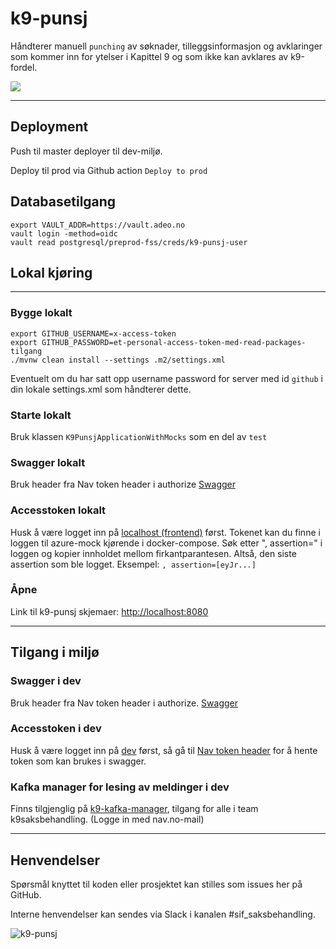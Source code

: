 # k9-punsj

Håndterer manuell `punching` av søknader, tilleggsinformasjon og avklaringer som kommer inn for ytelser i Kapittel 9 og som ikke kan avklares av k9-fordel.

[![](https://github.com/navikt/k9-punsj/workflows/Build%20and%20deploy/badge.svg)](https://github.com/navikt/k9-punsj/actions?query=workflow%3A%22Build+master%22)

---
## Deployment

Push til master deployer til dev-miljø.

Deploy til prod via Github action `Deploy to prod`

## Databasetilgang
```
export VAULT_ADDR=https://vault.adeo.no
vault login -method=oidc
vault read postgresql/preprod-fss/creds/k9-punsj-user
```


## Lokal kjøring

---
### Bygge lokalt
```
export GITHUB_USERNAME=x-access-token
export GITHUB_PASSWORD=et-personal-access-token-med-read-packages-tilgang
./mvnw clean install --settings .m2/settings.xml 
```

Eventuelt om du har satt opp username password for server med id `github` i din lokale settings.xml som håndterer dette.

### Starte lokalt
Bruk klassen `K9PunsjApplicationWithMocks` som en del av `test`

### Swagger lokalt
Bruk header fra Nav token header i authorize
[Swagger](http://localhost:8085/internal/webjars/swagger-ui/index.html?configUrl=/internal/api-docs/swagger-config)

### Accesstoken lokalt
Husk å være logget inn på [localhost (frontend)](http://localhost:8080) først.
Tokenet kan du finne i loggen til azure-mock kjørende i docker-compose.
Søk etter ", assertion=" i loggen og kopier innholdet mellom firkantparantesen. Altså, den siste assertion som ble logget.
Eksempel: `, assertion=[eyJr...]`

### Åpne
Link til k9-punsj skjemaer:
[http://localhost:8080](http://localhost:8080)

---
## Tilgang i miljø

### Swagger i dev
Bruk header fra Nav token header i authorize.
[Swagger](https://k9-punsj.dev.intern.nav.no/internal/webjars/swagger-ui/index.html?configUrl=/internal/api-docs/swagger-config)

### Accesstoken i dev
Husk å være logget inn på [dev](https://k9-punsj.dev.intern.nav.no/) først, så gå til 
[Nav token header](https://k9-punsj-oidc-auth-proxy.dev.intern.nav.no/api/k9-punsj/oidc/hentNavTokenHeader)
for å hente token som kan brukes i swagger.

### Kafka manager for lesing av meldinger i dev
Finns tilgjenglig på [k9-kafka-manager](https://k9-kafka-manager.dev.intern.nav.no/index.html), tilgang for alle i team k9saksbehandling. (Logge in med nav.no-mail)

---
## Henvendelser
 Spørsmål knyttet til koden eller prosjektet kan stilles som issues her på GitHub.
 
 Interne henvendelser kan sendes via Slack i kanalen #sif_saksbehandling. 

![k9-punsj](logo.png)
